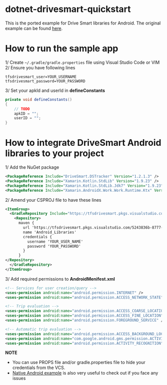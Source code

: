 # dotnet-drivesmart-quickstart

This is the ported example for Drive Smart libraries for Android. The original example can be found [here](https://github.com/DriveSmart-MobileTeam/dstracker_integration_sample).

# How to run the sample app

1/ Create `~/.gradle/gradle.properties` file using Visual Studio Code or VIM
2/ Ensure you have following lines
```
tfsdrivesmart_user=YOUR_USERNAME
tfsdrivesmart_password=YOUR_PASSWORD
```
3/ Set your apkId and userId in **defineConstants**

```c#
private void defineConstants()
{
    // TODO
    apkID = "";
    userID = "";
}
```


# How to integrate DriveSmart Android libraries to your project

1/ Add the NuGet package

```xml
<PackageReference Include="DriveSmart.DSTracker" Version="1.2.1.3" />
<PackageReference Include="Xamarin.Kotlin.StdLib" Version="1.9.23" />
<PackageReference Include="Xamarin.Kotlin.StdLib.Jdk7" Version="1.9.23" />
<PackageReference Include="Xamarin.AndroidX.Work.Work.Runtime.Ktx" Version="2.9.0.1" />
```

2/ Amend your CSPROJ file to have these lines
```xml
<ItemGroup>
  <GradleRepository Include="https://tfsdrivesmart.pkgs.visualstudio.com/5243836b-8777-4cb6-aded-44ab518bc748/_packaging/Android_Libraries/maven/v1">
    <Repository>
      maven {
        url 'https://tfsdrivesmart.pkgs.visualstudio.com/5243836b-8777-4cb6-aded-44ab518bc748/_packaging/Android_Libraries/maven/v1'
        name 'Android_Libraries'
        credentials {
          username 'YOUR_USER_NAME'
          password 'YOUR_PASSWORD'
        }
      }
</Repository>
  </GradleRepository>
</ItemGroup>
```

3/ Add required permissions to **AndroidMenifest.xml**

```xml
<!-- Services for user creation/query -->
<uses-permission android:name="android.permission.INTERNET" />
<uses-permission android:name="android.permission.ACCESS_NETWORK_STATE" />

<!-- Trip evaluation -->
<uses-permission android:name="android.permission.ACCESS_COARSE_LOCATION" />
<uses-permission android:name="android.permission.ACCESS_FINE_LOCATION" />
<uses-permission android:name="android.permission.FOREGROUND_SERVICE" />

<!-- Automatic trip evaluation -->
<uses-permission android:name="android.permission.ACCESS_BACKGROUND_LOCATION" />
<uses-permission android:name="com.google.android.gms.permission.ACTIVITY_RECOGNITION" />
<uses-permission android:name="android.permission.ACTIVITY_RECOGNITION" />
```

**NOTE** 
- You can use PROPS file and/or gradle.properties file to hide your credentials from the VCS.
- [Native Android example](https://github.com/DriveSmart-MobileTeam/dstracker_integration_sample) is also very useful to check out if you face any issues